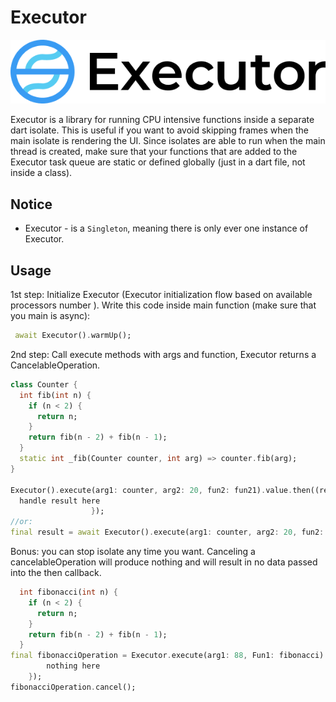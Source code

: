 # Executor

![GitHub Logo](images/logo2.jpg)

Executor is a library for running CPU intensive functions inside a separate dart isolate. This is useful if you want to avoid skipping frames when the main isolate is rendering the UI. Since isolates are able to run when the main thread is created, make sure that your functions that are added to the Executor task queue are static or defined globally (just in a dart file, not inside a class).

## Notice

- Executor - is a `Singleton`, meaning there is only ever one instance of Executor.

## Usage

1st step: Initialize Executor (Executor initialization flow based on available processors number ). Write this code inside main function (make sure that you main is async):

```dart
 await Executor().warmUp();
```

2nd step: Call execute methods with args and function, Executor returns a CancelableOperation.

```dart
class Counter {
  int fib(int n) {
    if (n < 2) {
      return n;
    }
    return fib(n - 2) + fib(n - 1);
  }
  static int _fib(Counter counter, int arg) => counter.fib(arg);
}

Executor().execute(arg1: counter, arg2: 20, fun2: fun21).value.then((result) {
  handle result here
                  });
//or:
final result = await Executor().execute(arg1: counter, arg2: 20, fun2: fun21).value;
```

Bonus: you can stop isolate any time you want. Canceling a cancelableOperation will produce nothing
and will result in no data passed into the then callback.

```dart
  int fibonacci(int n) {
    if (n < 2) {
      return n;
    }
    return fib(n - 2) + fib(n - 1);
  }
final fibonacciOperation = Executor.execute(arg1: 88, Fun1: fibonacci).value.then((data){
        nothing here
    });
fibonacciOperation.cancel();
```

